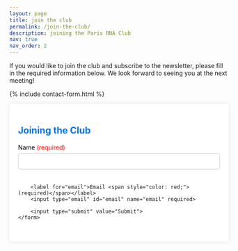 ```yaml
---
layout: page
title: join the club
permalink: /join-the-club/
description: joining the Paris RNA Club
nav: true
nav_order: 2
---
```


If you would like to join the club and subscribe to the newsletter, please fill in the required information below. We look forward to seeing you at the next meeting!

{% include contact-form.html %}

<style>
    .join-club-form {
        max-width: 800px;
        margin: auto;
        overflow: hidden;
        padding: 20px;
        background: #fff;
        box-shadow: 0 0 10px rgba(0, 0, 0, 0.1);
    }
    .join-club-form h2 {
        color: #0073e6;
    }
    .join-club-form form {
        display: flex;
        flex-direction: column;
    }
    .join-club-form label {
        margin-bottom: 5px;
        color: #000; /* Change label text color to black */
    }
    .join-club-form input[type="text"], .join-club-form input[type="email"] {
        padding: 10px;
        margin-bottom: 20px;
        border: 1px solid #ccc;
        border-radius: 4px;
    }
    .join-club-form input[type="submit"] {
        padding: 10px;
        border: none;
        border-radius: 4px;
        background: #0073e6;
        color: #fff;
        cursor: pointer;
        font-size: 16px;
    }
    .join-club-form input[type="submit"]:hover {
        background: #005bb5;
    }
</style>

<div class="join-club-form">
    <h2>Joining the Club</h2>
    <form action="/submit_form" method="post">
        <label for="name">Name <span style="color: red;">(required)</span></label>
        <input type="text" id="name" name="name" required>
        
        <label for="email">Email <span style="color: red;">(required)</span></label>
        <input type="email" id="email" name="email" required>
        
        <input type="submit" value="Submit">
    </form>
</div>

